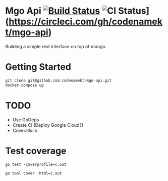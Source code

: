 Mgo Api [![Build Status](https://travis-ci.org/codenamekt/mgo-api.svg?branch=master)](https://travis-ci.org/codenamekt/mgo-api) ![CI Status](https://circleci.com/gh/codenamekt/mgo-api/tree/master.svg?style=shield&circle-token=:circle-token)](https://circleci.com/gh/codenamekt/mgo-api)
=======
Building a simple rest interface on top of mongo.

Getting Started
===============
```go
git clone git@github.com:codenamekt/mgo-api.git
docker-compose up
```

TODO
=====

- Use GoDeps
- Create CI (Deploy Google Cloud?)
- Coveralls.io

Test coverage
=============

`go test -coverprofile=c.out`

`go tool cover -html=c.out`
